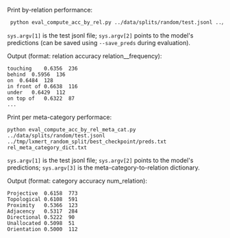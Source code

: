 

Print by-relation performance:
```bash
 python eval_compute_acc_by_rel.py ../data/splits/random/test.jsonl ../tmp/lxmert_random_split/best_checkpoint/preds.txt
```
`sys.argv[1]` is the test jsonl file; `sys.argv[2]` points to the model's predictions (can be saved using `--save_preds` during evaluation).

Output (format: relation accuracy relation__frequency):
```
touching	0.6356	236
behind	0.5956	136
on	0.6484	128
in front of	0.6638	116
under	0.6429	112
on top of	0.6322	87
...
```

Print per meta-category performace:
```
python eval_compute_acc_by_rel_meta_cat.py ../data/splits/random/test.jsonl ../tmp/lxmert_random_split/best_checkpoint/preds.txt rel_meta_category_dict.txt
```
`sys.argv[1]` is the test jsonl file; `sys.argv[2]` points to the model's predictions; `sys.argv[3]` is the meta-category-to-relation dictionary.

Output (format: category accuracy num_relation):
```
Projective	0.6158	773
Topological	0.6108	591
Proximity	0.5366	123
Adjacency	0.5317	284
Directional	0.5222	90
Unallocated	0.5098	51
Orientation	0.5000	112
```


